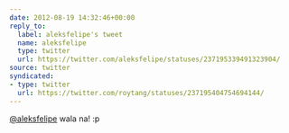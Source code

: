 ```yaml
---
date: 2012-08-19 14:32:46+00:00
reply_to:
  label: aleksfelipe's tweet
  name: aleksfelipe
  type: twitter
  url: https://twitter.com/aleksfelipe/statuses/237195339491323904/
source: twitter
syndicated:
- type: twitter
  url: https://twitter.com/roytang/statuses/237195404754694144/
---
```


[@aleksfelipe](https://twitter.com/aleksfelipe/) wala na! :p